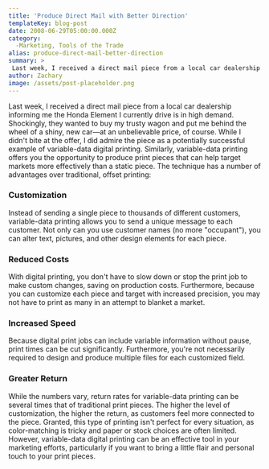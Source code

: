 ```yaml
---
title: 'Produce Direct Mail with Better Direction'
templateKey: blog-post
date: 2008-06-29T05:00:00.000Z
category: 
  -Marketing, Tools of the Trade
alias: produce-direct-mail-better-direction
summary: > 
 Last week, I received a direct mail piece from a local car dealership informing me the Honda Element I currently drive is in high demand. Shockingly, they wanted to buy my trusty wagon and put me behind the wheel of a shiny, new car—at an unbelievable price, of course.
author: Zachary
image: /assets/post-placeholder.png
---
```


Last week, I received a direct mail piece from a local car dealership informing me the Honda Element I currently drive is in high demand. Shockingly, they wanted to buy my trusty wagon and put me behind the wheel of a shiny, new car—at an unbelievable price, of course. While I didn't bite at the offer, I did admire the piece as a potentially successful example of variable-data digital printing. Similarly, variable-data printing offers you the opportunity to produce print pieces that can help target markets more effectively than a static piece. The technique has a number of advantages over traditional, offset printing:

### Customization

Instead of sending a single piece to thousands of different customers, variable-data printing allows you to send a unique message to each customer. Not only can you use customer names (no more "occupant"), you can alter text, pictures, and other design elements for each piece.

### Reduced Costs

With digital printing, you don't have to slow down or stop the print job to make custom changes, saving on production costs. Furthermore, because you can customize each piece and target with increased precision, you may not have to print as many in an attempt to blanket a market.

### Increased Speed

Because digital print jobs can include variable information without pause, print times can be cut significantly. Furthermore, you're not necessarily required to design and produce multiple files for each customized field.

### Greater Return

While the numbers vary, return rates for variable-data printing can be several times that of traditional print pieces. The higher the level of customization, the higher the return, as customers feel more connected to the piece. Granted, this type of printing isn't perfect for every situation, as color-matching is tricky and paper or stock choices are often limited. However, variable-data digital printing can be an effective tool in your marketing efforts, particularly if you want to bring a little flair and personal touch to your print pieces.